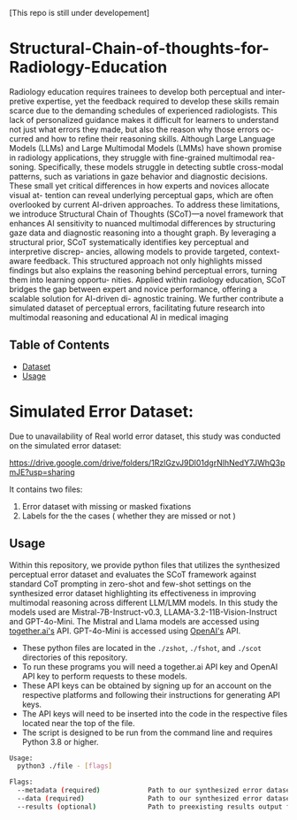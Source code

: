 [This repo is still under developement]

# Structural-Chain-of-thoughts-for-Radiology-Education

Radiology education requires trainees to develop both perceptual and inter-
pretive expertise, yet the feedback required to develop these skills remain
scarce due to the demanding schedules of experienced radiologists. This
lack of personalized guidance makes it difficult for learners to understand
not just what errors they made, but also the reason why those errors oc-
curred and how to refine their reasoning skills. Although Large Language
Models (LLMs) and Large Multimodal Models (LMMs) have shown promise
in radiology applications, they struggle with fine-grained multimodal rea-
soning. Specifically, these models struggle in detecting subtle cross-modal
patterns, such as variations in gaze behavior and diagnostic decisions. These
small yet critical differences in how experts and novices allocate visual at-
tention can reveal underlying perceptual gaps, which are often overlooked
by current AI-driven approaches. To address these limitations, we introduce
Structural Chain of Thoughts (SCoT)—a novel framework that enhances
AI sensitivity to nuanced multimodal differences by structuring gaze data
and diagnostic reasoning into a thought graph. By leveraging a structural
prior, SCoT systematically identifies key perceptual and interpretive discrep-
ancies, allowing models to provide targeted, context-aware feedback. This
structured approach not only highlights missed findings but also explains
the reasoning behind perceptual errors, turning them into learning opportu-
nities. Applied within radiology education, SCoT bridges the gap between
expert and novice performance, offering a scalable solution for AI-driven di-
agnostic training. We further contribute a simulated dataset of perceptual
errors, facilitating future research into multimodal reasoning and educational
AI in medical imaging

## Table of Contents

- [Dataset](#dataset)
- [Usage](#usage)

# Simulated Error Dataset: <a name="dataset"></a>

Due to unavailability of Real world error dataset, this study was conducted on the simulated error dataset:

https://drive.google.com/drive/folders/1RzlGzvJ9Dl01dgrNlhNedY7JWhQ3pmJE?usp=sharing

It contains two files:

1. Error dataset with missing or masked fixations
2. Labels for the the cases ( whether they are missed or not )

## Usage <a name="usage"></a>

Within this repository, we provide python files that utilizes the synthesized perceptual error dataset and evaluates the SCoT framework against standard CoT prompting in zero-shot and few-shot settings on the synthesized error dataset highlighting its effectiveness in improving multimodal reasoning across different LLM/LMM models. In this study the models used are Mistral-7B-Instruct-v0.3, LLAMA-3.2-11B-Vision-Instruct and GPT-4o-Mini. The Mistral and Llama models are accessed using [together.ai's](https://www.together.ai/) API. GPT-4o-Mini is accessed using [OpenAI's](https://openai.com/api/) API.

- These python files are located in the `./zshot`, `./fshot`, and `./scot` directories of this repository.
- To run these programs you will need a together.ai API key and OpenAI API key to perform requests to these models.
- These API keys can be obtained by signing up for an account on the respective platforms and following their instructions for generating API keys.
- The API keys will need to be inserted into the code in the respective files located near the top of the file.
- The script is designed to be run from the command line and requires Python 3.8 or higher.

```bash
Usage:
  python3 ./file - [flags]

Flags:
  --metadata (required)            Path to our synthesized error dataset metadata file
  --data (required)                Path to our synthesized error dataset file
  --results (optional)             Path to preexisting results output file generated by the Python file
```

